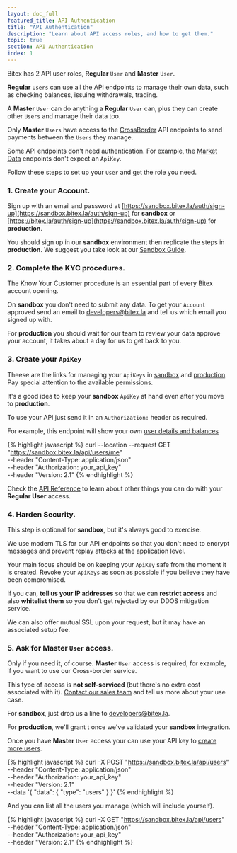 ```yaml
---
layout: doc_full
featured_title: API Authentication
title: "API Authentication"
description: "Learn about API access roles, and how to get them."
topic: true
section: API Authentication
index: 1
---
```


Bitex has 2 API user roles, **Regular** `User` and **Master** `User`.

**Regular** `Users` can use all the API endpoints to manage their own data,
such as checking balances, issuing withdrawals, trading. 

A **Master** `User` can do anything a **Regular** `User` can, plus they can
create other `Users` and manage their data too.

Only **Master** `Users` have access to the [CrossBorder](/docs/cross_border/welcome) API endpoints to send
payments between the `Users` they manage.

Some API endpoints don't need authentication.
For example, the [Market Data](https://developers.bitex.la/#d7e259a6-b126-4d4c-ae66-b456242d33a6)
endpoints don't expect an `ApiKey`.

Follow these steps to set up your `User` and get the role you need.

### 1. Create your Account.

Sign up with an email and password at
[https://sandbox.bitex.la/auth/sign-up](https://sandbox.bitex.la/auth/sign-up)
for **sandbox** or [https://bitex.la/auth/sign-up](https://sandbox.bitex.la/auth/sign-up) for
**production**.

You should sign up in our **sandbox** environment then replicate the steps in **production**.
We suggest you take look at our [Sandbox Guide](/docs/sandbox/README).

### 2. Complete the KYC procedures.

The Know Your Customer procedure is an essential part of every Bitex account opening.

On **sandbox** you don't need to submit any data. To get your `Account` approved
send an email to [developers@bitex.la](mailto:developers@bitex.la) and tell us which email you signed up with.

For **production** you should wait for our team to review your data approve your account,
it takes about a day for us to get back to you.

### 3. Create your `ApiKey`

Theese are the links for managing your `ApiKeys` in [sandbox](https://sandbox.bitex.la/apikeys) and
[production](https://sandbox.bitex.la/apikeys).
Pay special attention to the available permissions.

It's a good idea to keep your **sandbox** `ApiKey` at hand even after you move to **production**.

To use your API just send it in an `Authorization:` header as required.

For example, this endpoint will show your own
[user details and balances](https://developers.bitex.la/?version=latest#828f08a8-5291-4287-92ab-360f8726abc7)

{% highlight javascript %}
curl --location --request GET "https://sandbox.bitex.la/api/users/me" \
  --header "Content-Type: application/json" \
  --header "Authorization: your_api_key" \
  --header "Version: 2.1"
{% endhighlight %}

Check the [API Reference](https://developers.bitex.la/) to learn about
other things you can do with your **Regular User** access.

### 4. Harden Security.

This step is optional for **sandbox**, but it's always good to exercise.

We use modern TLS for our API endpoints so that you don't need to encrypt messages and prevent replay attacks
at the application level. 

Your main focus should be on keeping your `ApiKey` safe from the moment it is created.
Revoke your `ApiKeys` as soon as possible if you believe they have been compromised.

If you can, **tell us your IP addresses** so that we can **restrict access** and also **whitelist them** so
you don't get rejected by our DDOS mitigation service.

We can also offer mutual SSL upon your request, but it may have an associated setup fee.

### 5. Ask for **Master** `User` access.

Only if you need it, of course.  **Master** `User` access is required, for example, if you want to use our Cross-border service.

This type of access is **not self-serviced** (but there's no extra cost associated with it).
[Contact our sales team](mailto:comercial@bitex.la) and tell us more about your use case.

For **sandbox**, just drop us a line to [developers@bitex.la](mailto:developers@bitex.la).

For **production**, we'll grant t  once we've validated your **sandbox** integration.

Once you have **Master** `User` access your can use your API key to
[create more users](https://developers.bitex.la/?version=latest#bd7fc581-a944-416f-b1d2-d36219cef28f).

{% highlight javascript %}
curl -X POST "https://sandbox.bitex.la/api/users" \
  --header "Content-Type: application/json" \
  --header "Authorization: your_api_key" \
  --header "Version: 2.1" \
  --data '{ "data": { "type": "users" } }'
{% endhighlight %}

And you can list all the users you manage (which will include yourself).

{% highlight javascript %}
curl -X GET "https://sandbox.bitex.la/api/users" \
  --header "Content-Type: application/json" \
  --header "Authorization: your_api_key" \
  --header "Version: 2.1"
{% endhighlight %}
